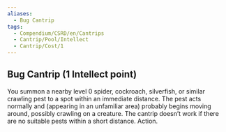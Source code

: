 ```yaml
---
aliases:
  - Bug Cantrip
tags:
  - Compendium/CSRD/en/Cantrips
  - Cantrip/Pool/Intellect
  - Cantrip/Cost/1
---
```

  
## Bug Cantrip (1 Intellect point)  
You summon a nearby level 0 spider, cockroach, silverfish, or similar crawling pest to a spot within an immediate distance. The pest acts normally and (appearing in an unfamiliar area) probably begins moving around, possibly crawling on a creature. The cantrip doesn’t work if there are no suitable pests within a short distance. Action.   
